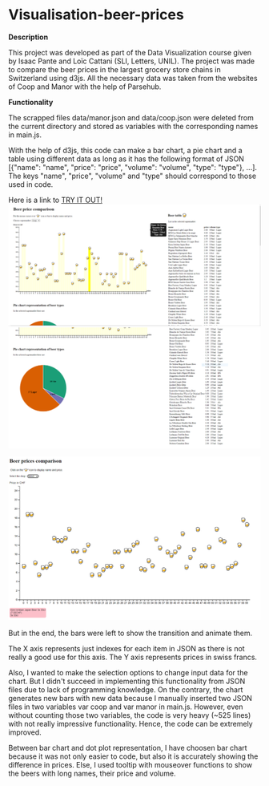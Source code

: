 # Visualisation-beer-prices

**Description**

This project was developed as part of the Data Visualization course given by Isaac Pante and Loïc Cattani (SLI, Letters, UNIL). The project was made to compare the beer prices in the largest grocery store chains in Switzerland using d3js. All the necessary data was taken from the websites of Coop and Manor with the help of Parsehub.

**Functionality**

The scrapped files data/manor.json and data/coop.json were deleted from the current directory and stored as variables with the corresponding names in main.js. 


With the help of d3js, this code can make a bar chart, a pie chart and a table using different data as long as it has the following format of JSON [{"name": "name", "price": "price", "volume": "volume", "type": "type"}, ...]. The keys "name", "price", "volume" and "type" should correspond to those used in code. 


Here is a link to [TRY IT OUT!](https://andrei-ctrl.github.io/Visualisation-beer-prices/)
![DVS.PNG](DVS.PNG)
![DVS2.PNG](DVS2.PNG)



![Beers_version.PNG](Beers_version.PNG)

But in the end, the bars were left to show the transition and animate them.

The X axis represents just indexes for each item in JSON as there is not really a good use for this axis. The Y axis represents prices in swiss francs. 

Also, I wanted to make the selection options to change input data for the chart. But I didn't succeed in implementing this functionality from JSON files due to lack of programming knowledge. On the contrary, the chart generates new bars with new data because I manually inserted two JSON files in two variables var coop and var manor in main.js. However, even without counting those two variables, the code is very heavy (~525 lines) with not really impressive functionality. Hence, the code can be extremely improved.

Between bar chart and dot plot representation, I have choosen bar chart because it was not only easier to code, but also it is accurately showing the difference in prices. Else, I used tooltip with mouseover functions to show the beers with long names, their price and volume. 





